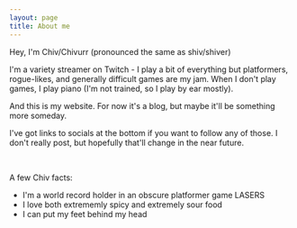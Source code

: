 ```yaml
---
layout: page
title: About me
---
```


Hey, I'm Chiv/Chivurr (pronounced the same as shiv/shiver)

I'm a variety streamer on Twitch - I play a bit of everything but platformers, rogue-likes, and generally difficult games are my jam. When I don't play games, I play piano (I'm not trained, so I play by ear mostly).

And this is my website. For now it's a blog, but maybe it'll be something more someday.

I've got links to socials at the bottom if you want to follow any of those. I don't really post, but hopefully that'll change in the near future.

&nbsp;

A few Chiv facts:
- I'm a world record holder in an obscure platformer game LASERS
- I love both extrememly spicy and extremely sour food
- I can put my feet behind my head
